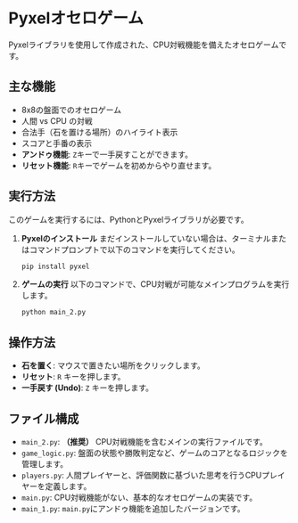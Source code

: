 # Pyxelオセロゲーム

Pyxelライブラリを使用して作成された、CPU対戦機能を備えたオセロゲームです。

## 主な機能

- 8x8の盤面でのオセロゲーム
- 人間 vs CPU の対戦
- 合法手（石を置ける場所）のハイライト表示
- スコアと手番の表示
- **アンドゥ機能**: `Z`キーで一手戻すことができます。
- **リセット機能**: `R`キーでゲームを初めからやり直せます。

## 実行方法

このゲームを実行するには、PythonとPyxelライブラリが必要です。

1.  **Pyxelのインストール**
    まだインストールしていない場合は、ターミナルまたはコマンドプロンプトで以下のコマンドを実行してください。
    ```bash
    pip install pyxel
    ```

2.  **ゲームの実行**
    以下のコマンドで、CPU対戦が可能なメインプログラムを実行します。
    ```bash
    python main_2.py
    ```

## 操作方法

- **石を置く**: マウスで置きたい場所をクリックします。
- **リセット**: `R` キーを押します。
- **一手戻す (Undo)**: `Z` キーを押します。

## ファイル構成

- `main_2.py`: **（推奨）** CPU対戦機能を含むメインの実行ファイルです。
- `game_logic.py`: 盤面の状態や勝敗判定など、ゲームのコアとなるロジックを管理します。
- `players.py`: 人間プレイヤーと、評価関数に基づいた思考を行うCPUプレイヤーを定義します。
- `main.py`: CPU対戦機能がない、基本的なオセロゲームの実装です。
- `main_1.py`: `main.py`にアンドゥ機能を追加したバージョンです。